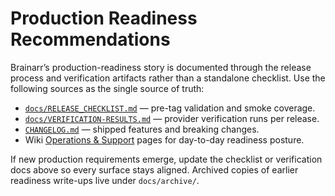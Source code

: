 # Production Readiness Recommendations

Brainarr’s production-readiness story is documented through the release process and verification artifacts rather than a standalone checklist. Use the following sources as the single source of truth:

- [`docs/RELEASE_CHECKLIST.md`](RELEASE_CHECKLIST.md) — pre-tag validation and smoke coverage.
- [`docs/VERIFICATION-RESULTS.md`](VERIFICATION-RESULTS.md) — provider verification runs per release.
- [`CHANGELOG.md`](../CHANGELOG.md) — shipped features and breaking changes.
- Wiki [Operations & Support](https://github.com/RicherTunes/Brainarr/wiki/Operations-and-Support) pages for day-to-day readiness posture.

If new production requirements emerge, update the checklist or verification docs above so every surface stays aligned. Archived copies of earlier readiness write-ups live under `docs/archive/`.
